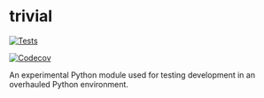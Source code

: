 # trivial
[![Tests](https://github.com/FindawayWorld/trivial/workflows/Tests/badge.svg)](https://github.com/FindawayWorld/trivial/actions?workflow=Tests)

[![Codecov](https://codecov.io/gh/<your-username>/hypermodern-python/branch/master/graph/badge.svg)](https://codecov.io/gh/<your-username>/hypermodern-python)

An experimental Python module used for testing development in an overhauled Python environment.
